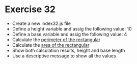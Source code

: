 # Exercise 32

* Create a new index32.js file
* Define a height variable and assig the following value: 10
* Define a base variable and assig the following value: 4
* Calculate the [perimeter of the rectangular](https://www.mathopenref.com/rectangleperimeter.html)
* Calculate the [area of the rectangular](https://www.mathgoodies.com/lessons/vol1/area_rectangle)
* Show both calculation results, height and base length
* Use a descriptive message to show all the values

